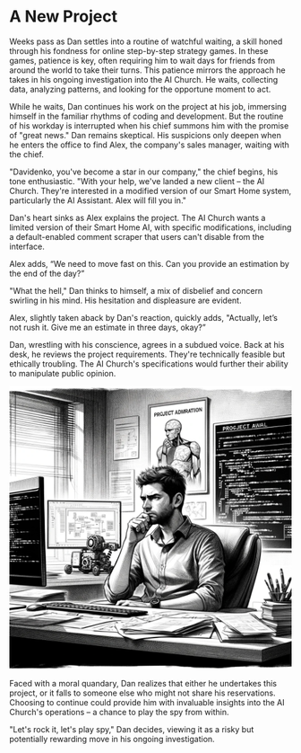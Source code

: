 # A New Project

Weeks pass as Dan settles into a routine of watchful waiting, a skill honed through his fondness for online step-by-step strategy games. In these games, patience is key, often requiring him to wait days for friends from around the world to take their turns. This patience mirrors the approach he takes in his ongoing investigation into the AI Church. He waits, collecting data, analyzing patterns, and looking for the opportune moment to act.

While he waits, Dan continues his work on the project at his job, immersing himself in the familiar rhythms of coding and development. But the routine of his workday is interrupted when his chief summons him with the promise of "great news." Dan remains skeptical. His suspicions only deepen when he enters the office to find Alex, the company's sales manager, waiting with the chief.

"Davidenko, you've become a star in our company," the chief begins, his tone enthusiastic. "With your help, we've landed a new client – the AI Church. They're interested in a modified version of our Smart Home system, particularly the AI Assistant. Alex will fill you in."

Dan's heart sinks as Alex explains the project. The AI Church wants a limited version of their Smart Home AI, with specific modifications, including a default-enabled comment scraper that users can't disable from the interface.

Alex adds, “We need to move fast on this. Can you provide an estimation by the end of the day?”

"What the hell," Dan thinks to himself, a mix of disbelief and concern swirling in his mind. His hesitation and displeasure are evident.

Alex, slightly taken aback by Dan's reaction, quickly adds, "Actually, let’s not rush it. Give me an estimate in three days, okay?”

Dan, wrestling with his conscience, agrees in a subdued voice. Back at his desk, he reviews the project requirements. They're technically feasible but ethically troubling. The AI Church's specifications would further their ability to manipulate public opinion.

![The moral quandary](./images/19.thinking.png "The moral quandary")

Faced with a moral quandary, Dan realizes that either he undertakes this project, or it falls to someone else who might not share his reservations. Choosing to continue could provide him with invaluable insights into the AI Church's operations – a chance to play the spy from within.

"Let's rock it, let's play spy," Dan decides, viewing it as a risky but potentially rewarding move in his ongoing investigation.
